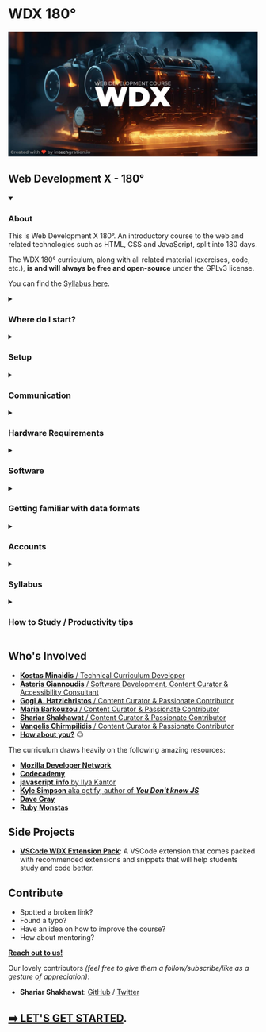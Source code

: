 # WDX 180°

![Web Development X - A Course made with love by intechgration.io](/assets/WDX.Header.jpg)

## Web Development X - 180°

<!-- About -->
<details open markdown="1">
  <summary><h3>About</h3></summary>

  This is Web Development X 180°. An introductory course to the web and related technologies such as HTML, CSS and JavaScript, split into 180 days.

  The WDX 180° curriculum, along with all related material (exercises, code, etc.), **is and will always be free and open-source** under the GPLv3 license.

  You can find the [Syllabus here](curriculum/README.md).
</details>

<!-- Where do I start? -->
<details markdown="1">
  <summary><h3>Where do I start?</h3></summary>

  If you are ready and feel committed enough to start the course, you must start by carefully going through the following sections and completing all the necessary tasks:

  - **Setup**  
  - **Communication**  
  - **Hardware Requirements**  
  - **Software**  
  - **Getting familiar with data formats**
  - **Accounts**  
  - **How to Study / Productivity Tips**  
</details>

<!-- Setup -->
<details markdown="1">
  <summary><h3>Setup</h3></summary>

  The first thing you want to do, is to [fork](https://docs.github.com/en/get-started/quickstart/fork-a-repo?tool=webui#forking-a-repository) this repository under your GitHub account.

  After you've successfully forked the repo, you will need to enable [GitHub Pages](https://pages.github.com/) in order to turn the repo into a website also.

  Here are the steps:

  1. Go to **Settings**
  2. Click on the **Pages** button
  3. Under **Branch**, select **main** and click **Save**
  4. Wait a few minutes, check that your repo is online and paste the URL on your personal progress sheet.

  The URL should look something like this: `https://your_username.github.io/WDX-180`

  > ▶️ Here is a [YouTube video walkthrough](https://www.youtube.com/watch?v=xqGlWAHjtcM) to help you with this step. 

  _(If you are enrolled in one of our cohorts, at this point it might be a good time to update your progress sheet for the 'Fork WDX repository' and 'Enable GitHub Pages on forked WDX repository' tasks.)_
</details>

<!-- Communication -->
<details markdown="1">
  <summary><h3>Communication</h3></summary>

  Our main channel of communication is [Slack](https://intechgration.slack.com). If you haven't received an invitation to the Intechgration Slack team, please inform us via email. 

  We encourage you to use the [Web version](https://slack.com/signin#/signin) of Slack on your PC/laptop and also have it installed on your smartphone. It's available for both [Android](https://play.google.com/store/apps/details?id=com.Slack) and [iOS](https://apps.apple.com/app/slack-app/id618783545?ls=1) devices.

  In order to learn more about Slack and the various versions (mobile, desktop, web), scroll down to the [Software](#software) section.

  **Registered students** also have the opportunity to schedule one 30~45min call each week with an instructor.
</details>

<!-- Hardware Requirements -->
<details markdown="1">
  <summary><h3>Hardware Requirements</h3></summary>

  In order to attend the course you will need the following:

  - Attending **in-person**:
    - Notebook for note taking

  - Attending **remotely**:
    - A computer with camera, microphone and speakers or headphones.
    - Notebook for note taking
</details>

<!-- Software -->
<details markdown="1">
  <summary><h3>Software</h3></summary>

  This is a list of Software you must have installed on your system in order to get started with the course:

  - **Communication:** [Slack](https://slack.com) is our main communication tool.
    - [Web version (**recommended**)](https://slack.com/signin#/signin)
    - Mobile version (**recommended**): [Android](https://play.google.com/store/apps/details?id=com.Slack) / [iOS](https://apps.apple.com/app/slack-app/id618783545?ls=1)
    - Desktop version: 
      - [Windows](https://slack.com/downloads/windows) (109MB)
      - [Mac](https://slack.com/downloads/mac) (160MB)
      - [Linux (*_beta_)](https://slack.com/downloads/linux) (81MB)

  - **Communication:** [Zoom client](https://zoom.us/support/download) and [Google Meet](https://meet.google.com/) are used to attend the live lectures and student sessions.
    - You can do a quick video/audio check following the directions [found here](https://support.google.com/meet/answer/10409699?hl=en). Video is optional, but **audio (good quality microphone) is mandatory**. 

  - **Browser(s)**:
    - [Chrome](https://www.google.com/chrome/)
      - Windows: _
      - Mac: 212MB
      - Linux: 90MB
    - [Firefox](https://www.mozilla.org/en-US/firefox/)
      - Windows: 55MB
      - Mac: 115MB
      - Linux: 76MB

      **Note:** During the course, we recommend using `Chrome` for developing and debugging Frontend web applications. For daily, normal usage we recommend using browsers that respect the privacy of their users, such as `Firefox` and [Brave](https://brave.com/download/). Likewise, we tend to `Google` a lot for technical issues and searching for resources, but we recommend using an alternative search engine, such as [DuckDuckGo](https://duckduckgo.com/) for personal use.  

  - **Command Line Tools (Terminal):**
    - **Windows:** you will use [GitBash](https://www.atlassian.com/git/tutorials/git-bash) as your UNIX-style command line environment.
    - **Linux:** _(Already includes built-in Unix command line terminals. No need to install.)_
    - **MacOS:** _(Already includes built-in Unix command line terminals. No need to install.)_
      - You will need to install [Homebrew](https://brew.sh/)

  - **Code Editor:** Download and install [Visual Studio Code](https://code.visualstudio.com/)
    - Windows: 88MB
    - Mac: 203MB
    - Linux: 82MB
    - **Extensions for VSCode:** Throughout the course we will be recommending  a variety of VSCode extensions that can be installed and extend the functionality of the code editor and boost our productivity. 
      - One of the first extensions that **must be installed** is the [Live Server](https://marketplace.visualstudio.com/items?itemName=ritwickdey.LiveServer). 
      - Another one is the [Live Share](https://marketplace.visualstudio.com/items?itemName=MS-vsliveshare.vsliveshare) which allows for real-time collaboration. More to follow. 🙂
      - Last, but not least, you want to install our very own [WDX Extension Pack](https://marketplace.visualstudio.com/items?itemName=kostasx.vscode-wdx-extension-pack) which comes packed with recommended extensions and snippets that will you study and code better.

  - **Git:** Mandatory [Version Control](https://www.atlassian.com/git/tutorials/what-is-version-control) software for the professional developer. [**Download here**](https://git-scm.com/downloads)
    - **Windows** users will also need to run the following command after installing git: `git config --global core.autocrlf true` as mentioned [here](https://docs.github.com/en/get-started/getting-started-with-git/configuring-git-to-handle-line-endings?platform=windows#global-settings-for-line-endings)
    - In order to check that `git` has been installed on your system, you will need to run one of the following commands in the terminal: 
    - `git --version`
    - `git -v` (for short)

  > ▶️ At this point, it's probably a good idea to spend a few minutes watching this [YouTube video walkthrough](https://youtu.be/S9Qg3Ltf__c) and follow along in order to create your SSH keys and connect them with GitHub, then follow the rest of the instructions to `clone` (download) the repository to your computer and install all the necessary dependencies.  

  - **Node.js:** Download the `LTS` version of the powerful and popular JavaScript running environment [here](https://nodejs.org/en). You are going to be using `Node.js` **a lot** during this course 🙂. In order to check that `Node.js` has been installed on your system, you will need to run one of the following commands in the terminal: 
    - `node --version`
    - `node -v` (for short)

  - **Productivity:**
    - [**Wikiwand**: the Wikipedia Reader](https://www.wikiwand.com/) _(Install as a Browser extension)_
      - As you will be reading **a lot** (and we mean it) of Wikipedia articles throughout the course, we highly recommend that you use this awesome Browser extension to enhance the Wikipedia experience. In a sentence, this is Wikipedia on steroids!
    - [**Photopea**](https://www.photopea.com/): a free, online image editing software that's pretty similar to `Adobe Photoshop`. You can use this tool to resize, crop or compress images among other things. 
</details>

<!-- Data Formats -->
<details markdown="1">
  <summary><h3>Getting familiar with data formats</h3></summary>

  In this course we will be working a lot with `Markdown` files and `CSV` files.

  **Markdown** is a lightweight markup language used for formatting plain text documents, allowing users to easily add structure and style using simple, human-readable syntax.

  **CSV (Comma-Separated Values)** is a simple file format used for storing and exchanging structured data, where each line represents a record or entry, and fields or columns within each record are separated by commas.

  If you are unfamiliar with either the `markdown` or `CSV` file formats, we highly recommend that you watch the following 2 YouTube videos to get a better understanding:

  - [What is markdown?](https://www.youtube.com/watch?v=f49LJV1i-_w)
    - Duration: 8 min
    - Level: Beginner

  - [Understanding CSV Files](https://www.youtube.com/watch?v=UofTplCVkYI)
    - Duration: 6 min
    - Level: Beginner
    - You can find the `sample.csv` file mentioned in the video in the following filepath: [curriculum/week01/resources/sample.csv](./curriculum/week01/resources/sample.csv)

  In short, CSV is a lightweight data format, where:
  
  - Each line of text is a single row
  - Fields (columns) are separated by comma `,` delimiter character  
  - The file contains just the data itself (along with the delimiter)
  - Does not need any special software (it's just a plain text file)
  - All spreadsheet apps (MS Excel, Google Sheets, Numbers, etc.) can read and write CSV

</details>

<!-- Accounts -->
<details markdown="1">
  <summary><h3>Accounts</h3></summary>

  In order to attend the course (and become a professional web developer) you will need to open an account in the following services:

  - [Google Gmail](https://www.google.com/gmail/about/)
  - [GitHub](https://github.com/)
  - [StackOverflow](https://stackoverflow.com/)
  - [Codesandbox](https://codesandbox.io/)
</details>

<!-- Syllabus -->
<details markdown="1">
  <summary><h3>Syllabus</h3></summary>

  You can find the [Syllabus here](curriculum/README.md#syllabus).
</details>

<!-- How to Study / Productivity tips -->
<details markdown="1">
  <summary><h3>How to Study / Productivity tips</h3></summary>

  - **AVOID DISTRACTIONS at all costs!** This means, closing all tabs, browser windows and applications that are not related to your daily study plan and practice. Be very vigilant against applications that include notifications (WhatsApp, Messenger, etc.). From time to time, you might even consider **pausing notifications from Slack** itself. Check the [**instructions found here**](https://slack.com/help/articles/214908388-Pause-notifications-with-Do-Not-Disturb) on how to do this. 

  - **Go the extra mile** and go through the `Extra Resources` section that accompanies most of the chapters in this curriculum.

  - **I'm stuck!** Don't worry. Here are some tips to help you overcome what's blocking you:
    - ___I don't really understand this concept. What should I do?___
      - Search for extra information and resources online. (Found something useful that helped you? Make sure to share it!). We **highly recommend** that you always include [MDN](https://developer.mozilla.org/en-US/) in your searches for concepts related to Web technologies. You can google by including the `+MDN` keyword in your searches to find relevant pages in the MDN documentation, e.g. `css position sticky +MDN` or you can narrow and limit your searches only within the MDN documentation pages by googling using the `site:` operator, e.g. `css position sticky site:developer.mozilla.org`. Other channels for searching extra information include [YouTube](https://www.youtube.com/), [StackOverflow](https://stackoverflow.com/) and [**other**](resources/PRODUCTIVITY.md#where-to-look-for-information). 
      - Give yourself a break and try it again in a few minutes, hours, days.
      - Reach out to other students on [Slack](https://intechgration.slack.com)
      - Keep notes in order to discuss this during an upcoming support/Q&A session
    - My code is not working (as expected). What should I do?
      - Use the [rubber duck technique](https://en.wikipedia.org/wiki/Rubber_duck_debugging)
    
    Hungry for more tips? We have a whole section full of productivity and learning tips [right here](resources/productivity.md).
</details>

## Who's Involved

- [**Kostas Minaidis** / Technical Curriculum Developer](https://www.linkedin.com/in/kostas-minaidis/)
- [**Asteris Giannoudis** / Software Development, Content Curator & Accessibility Consultant](https://www.linkedin.com/in/asteris-giannoudis/)
- [**Gogi A. Hatzichristos** / Content Curator & Passionate Contributor](https://www.linkedin.com/in/gogi-hatzichristos/)
- [**Maria Barkouzou** / Content Curator & Passionate Contributor](https://www.linkedin.com/in/mariabarkouzou/)
- [**Shariar Shakhawat** / Content Curator & Passionate Contributor](https://www.linkedin.com/in/shariar-shakhawat/)
- [**Vangelis Chirmpilidis**  / Content Curator & Passionate Contributor](https://github.com/vagelisx)
- [**How about you?**](#contribute) 😉

The curriculum draws heavily on the following amazing resources:

- [**Mozilla Developer Network**](https://developer.mozilla.org/en-US/)
- [**Codecademy**](https://www.codecademy.com/)
- [**javascript.info** by Ilya Kantor](https://www.linkedin.com/in/iliakan/)
- [**Kyle Simpson** aka getify, author of ___You Don't know JS___](https://www.linkedin.com/in/getify/)
- [**Dave Gray**](https://www.linkedin.com/in/davidagray/)
- [**Ruby Monstas**](https://rubymonstas.org/)

## Side Projects

- [**VSCode WDX Extension Pack**](https://marketplace.visualstudio.com/items?itemName=kostasx.vscode-wdx-extension-pack): A VSCode extension that comes packed with recommended extensions and snippets that will help students study and code better.

## Contribute

- Spotted a broken link?
- Found a typo?
- Have an idea on how to improve the course? 
- How about mentoring?

[**Reach out to us!**](https://github.com/in-tech-gration/WDX-Intro/discussions)

Our lovely contributors _(feel free to give them a follow/subscribe/like as a gesture of appreciation)_:

- **Shariar Shakhawat**: [GitHub](https://github.com/Sha-Shak) / [Twitter](https://twitter.com/shahriartweets)

## [**➡️ LET'S GET STARTED**](/curriculum/README.md).
